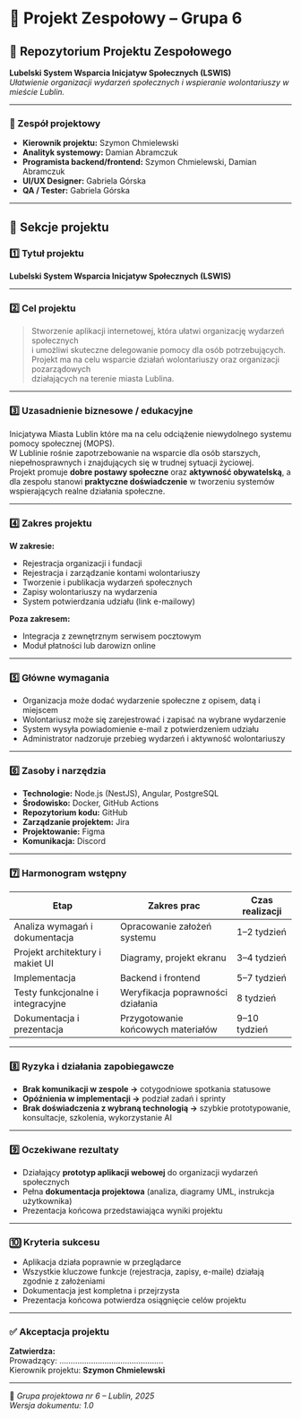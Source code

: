 # 🎯 Projekt Zespołowy – Grupa 6

## 📁 Repozytorium Projektu Zespołowego
**Lubelski System Wsparcia Inicjatyw Społecznych (LSWIS)**  
_Ułatwienie organizacji wydarzeń społecznych i wspieranie wolontariuszy w mieście Lublin._

---

### 👥 Zespół projektowy
- **Kierownik projektu:** Szymon Chmielewski  
- **Analityk systemowy:** Damian Abramczuk  
- **Programista backend/frontend:** Szymon Chmielewski, Damian Abramczuk  
- **UI/UX Designer:** Gabriela Górska  
- **QA / Tester:** Gabriela Górska  

---

## 🧩 Sekcje projektu

### 1️⃣ Tytuł projektu
**Lubelski System Wsparcia Inicjatyw Społecznych (LSWIS)**

---

### 2️⃣ Cel projektu
> Stworzenie aplikacji internetowej, która ułatwi organizację wydarzeń społecznych  
> i umożliwi skuteczne delegowanie pomocy dla osób potrzebujących.  
> Projekt ma na celu wsparcie działań wolontariuszy oraz organizacji pozarządowych  
> działających na terenie miasta Lublina.

---

### 3️⃣ Uzasadnienie biznesowe / edukacyjne
Inicjatywa Miasta Lublin które ma na celu odciążenie niewydolnego systemu pomocy społecznej (MOPS).  
W Lublinie rośnie zapotrzebowanie na wsparcie dla osób starszych, niepełnosprawnych i znajdujących się w trudnej sytuacji życiowej.  
Projekt promuje **dobre postawy społeczne** oraz **aktywność obywatelską**, a dla zespołu stanowi **praktyczne doświadczenie** w tworzeniu systemów wspierających realne działania społeczne.

---

### 4️⃣ Zakres projektu
**W zakresie:**
- Rejestracja organizacji i fundacji  
- Rejestracja i zarządzanie kontami wolontariuszy  
- Tworzenie i publikacja wydarzeń społecznych  
- Zapisy wolontariuszy na wydarzenia  
- System potwierdzania udziału (link e-mailowy)

**Poza zakresem:**
- Integracja z zewnętrznym serwisem pocztowym  
- Moduł płatności lub darowizn online  

---

### 5️⃣ Główne wymagania
- Organizacja może dodać wydarzenie społeczne z opisem, datą i miejscem  
- Wolontariusz może się zarejestrować i zapisać na wybrane wydarzenie  
- System wysyła powiadomienie e-mail z potwierdzeniem udziału  
- Administrator nadzoruje przebieg wydarzeń i aktywność wolontariuszy  

---

### 6️⃣ Zasoby i narzędzia
- **Technologie:** Node.js (NestJS), Angular, PostgreSQL  
- **Środowisko:** Docker, GitHub Actions  
- **Repozytorium kodu:** GitHub  
- **Zarządzanie projektem:** Jira  
- **Projektowanie:** Figma  
- **Komunikacja:** Discord  

---

### 7️⃣ Harmonogram wstępny
| Etap | Zakres prac | Czas realizacji |
|------|--------------|----------------|
| Analiza wymagań i dokumentacja | Opracowanie założeń systemu | 1–2 tydzień |
| Projekt architektury i makiet UI | Diagramy, projekt ekranu | 3–4 tydzień |
| Implementacja | Backend i frontend | 5–7 tydzień |
| Testy funkcjonalne i integracyjne | Weryfikacja poprawności działania | 8 tydzień |
| Dokumentacja i prezentacja | Przygotowanie końcowych materiałów | 9–10 tydzień |

---

### 8️⃣ Ryzyka i działania zapobiegawcze
- **Brak komunikacji w zespole →** cotygodniowe spotkania statusowe  
- **Opóźnienia w implementacji →** podział zadań i sprinty  
- **Brak doświadczenia z wybraną technologią →** szybkie prototypowanie, konsultacje, szkolenia, wykorzystanie AI  

---

### 9️⃣ Oczekiwane rezultaty
- Działający **prototyp aplikacji webowej** do organizacji wydarzeń społecznych  
- Pełna **dokumentacja projektowa** (analiza, diagramy UML, instrukcja użytkownika)  
- Prezentacja końcowa przedstawiająca wyniki projektu  

---

### 🔟 Kryteria sukcesu
- Aplikacja działa poprawnie w przeglądarce  
- Wszystkie kluczowe funkcje (rejestracja, zapisy, e-maile) działają zgodnie z założeniami  
- Dokumentacja jest kompletna i przejrzysta  
- Prezentacja końcowa potwierdza osiągnięcie celów projektu  

---

### ✅ Akceptacja projektu
**Zatwierdza:**  
Prowadzący: ..............................................  
Kierownik projektu: **Szymon Chmielewski**

---

📅 _Grupa projektowa nr 6 – Lublin, 2025_
<br> _Wersja dokumentu: 1.0_

